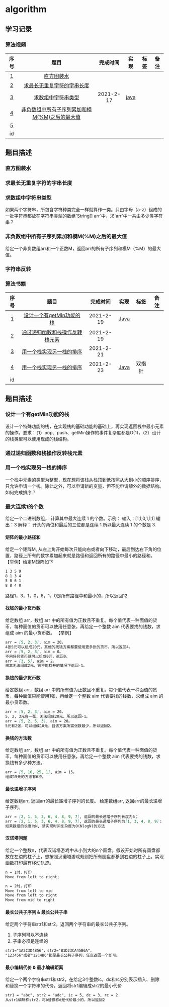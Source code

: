 # algorithm

## 学习记录

### 算法视频

|   序号  |  题目  | 完成时间 | 实现 | 标签 | 备注 |
| :----: | :----: | :----: | :----: | :----: | :----: |
|   [1](#2.1)   | [直方图装水](https://www.bilibili.com/video/BV1bV411t7sb?t=2&p=2) |  |
|   [2](#2.2)   | [求最长无重复字符的字串长度](https://www.bilibili.com/video/BV1bV411t7sb?p=13)      |      |  |  |
|   [3](#2.3)   | [求数组中字符串类型](https://www.bilibili.com/video/BV1bV411t7sb?p=14)      |   2021-2-17  | [java](https://github.com/iteratorscode/algorithm/blob/main/src/main/java/q3/Solution.java) |  |
|   [4](#2.4)  |  [非负数组中所有子序列累加和模M(%M)之后的最大值](https://www.bilibili.com/video/BV1bV411t7sb?p=15)   |   |  |  |
|   [5](#2.5)  |     |   |  |  |
|    id  |     |   |  |  |


<h2 id="2">题目描述</h2>

<h3 id="2.1">直方图装水</h3>

<h3 id="2.2">求最长无重复字符的字串长度</h3>

<h3 id="2.3">求数组中字符串类型</h3>
如果两个字符串，所包含字符种类完全一样就算作一类。只由字母（a-z）组成的一批字符串都放在字符串类型的数组`String[] arr`中，求`arr`中一共由多少类字符串？

<h3 id="2.4">非负数组中所有子序列累加和模M(%M)之后的最大值</h3>
给定一个非负数组arr和一个正数M，返回arr的所有子序列和模M（%M）的最大值。

<h3 id="2.5">字符串反转</h3>

### 算法书籍

|   序号  |  题目  | 完成时间 | 实现 | 标签 | 备注 |
| :----: | :----: | :----: | :----: | :----: | :----: |
|    [1](#3.1)  |  [设计一个有getMin功能的栈](#3.1)   | 2021-2-19  | [Java](https://github.com/iteratorscode/algorithm/blob/main/src/main/java/book/q1/Solution.java) |  |
|    [2](#3.2) |   [通过递归函数和栈操作反转栈元素](#3.2)  | 2021-2-19 |  |  |
|    [3](#3.3) |   [用一个栈实现另一栈的排序](#3.3)  | 2021-2-21 |  |  |
|    [4](#3.4) |   [用一个栈实现另一栈的排序](#3.4)  | 2021-2-23 | [Java]() | 双指针 |
|    id  |     |   |  |  |

<h2 id="3">题目描述</h2>

<h3 id="3.1">设计一个有getMin功能的栈</h3>
设计一个特殊功能的栈，在实现栈的基础功能的基础上，再实现返回栈中最小元素的操作。要求：（1）pop、push、getMin操作的事件复杂度都是O(1)，（2）设计的栈类型可以使用现成的栈结构。

<h3 id="3.2">通过递归函数和栈操作反转栈元素</h3>

<h3 id="3.3">用一个栈实现另一栈的排序</h3>
一个栈中元素的类型为整型，现在想将该栈从栈顶到低按照从大到小的顺序排序，只允许申请一个栈。除此之外，可以申请新的变量，但不能申请额外的数据结构。如何完成排序？

<h3 id="3.4">最大连续1的个数</h3>
给定一个二进制数组， 计算其中最大连续 1 的个数。示例：
输入：[1,1,0,1,1,1]
输出：3
解释：
开头的两位和最后的三位都是连续 1
所以最大连续 1 的个数是 3.

#### 矩阵的最小路径和
给定一个矩阵M, 从左上角开始每次只能向右或者向下移动，最后到达右下角的位置，路径上所有的数字累加起来就是路径和返回所有的路径中最小的路径和。
【举例】给定M矩阵如下
```markdown
1 3 5 9
8 1 3 4
5 0 6 1
8 8 4 0
```
路径1，3，1，0，6，1，0是所有路径中和最小的，所以返回12

#### 找钱的最小货币数
给定数组 arr，数组 arr 中的所有值为正数且不重复。每个值代表一种面值的货币，每种面值的货币可以使用任意张，再给定一个整数 aim 代表要找的钱数，求组成 aim 的最小货币数。
【举例】
```markdown
arr = [5, 2, 3], aim = 20。
4张5元可以组成20元，其他的找钱方案都要使用更多张的货币，所以返回4。
arr = [5, 2, 3], aim = 0。
不用任何货币就可以组成0元，返回0。
arr = [3, 5], aim = 2。
根本无法组成2元，钱不能找开的情况下返回-1。
```

#### 换钱的最少货币数
给定数组 arr，数组 arr 中的所有值为正数且不重复。每个值代表一种面值的货币，每种面值只能使用1张，再给定一个整数 aim 代表要找的钱数，求组成 aim 的最小货币数。
```markdown
arr = [5, 2, 3], aim = 20。
5, 2, 3元各一张，无法组成20元，所以返回-1。
arr = [5, 2, 5, 3], aim = 20。
5元有2张，可以组成10元，且该方案所需张数最少，所以返回2。
```

#### 换钱的方法数
给定数组 arr，数组 arr 中的所有值为正数且不重复。每个值代表一种面值的货币，每种面值的货币可以使用任意张，再给定一个整数 aim 代表要找的钱数，求换钱有多少种方法。
```markdown
arr = [5, 10, 25, 1], aim = 15。
组成15元的方法有6种。
```

#### 最长递增子序列
给定数组arr, 返回arr的最长递增子序列的长度。
给定数组arr, 返回arr的最长递增子序列。
```markdown
arr = [2, 1, 5, 3, 6, 4, 8, 9, 7], 返回的最长递增子序列长度为5；
arr = [2, 1, 5, 3, 6, 4, 8, 9, 7], 返回的最长递增子序列为[1, 3, 4, 8, 9]；
如果数组的长度为N, 请实现时间复杂度为O(NlogN)的方法
```

#### 汉诺塔问题
给定一个整数n，代表汉诺塔游戏中从小到大的n个圆盘。假设开始时所有圆盘都放在左边的柱子上，想按照汉诺塔游戏规则把所有圆盘都移到右边的柱子上。实现函数打印最有移动轨迹。
```markdown
n = 1时，打印
Move from left to right;

n = 2时，打印
Move from left to mid
Move from left to right
Move from mid to right

```

#### 最长公共子序列 & 最长公共子串
给定两个字符串str1和str2，返回两个字符串的最长公共子序列。
1. 子序列可以不连续
2. 子串必须是连续的
```markdown
str1="1A2C3D4B56"，str2="B1D23CA45B6A"，
"123456"或者"12C4B6"都是最长公共子序列，任意返回一个即可。
```

#### 最小编辑代价 & 最小编辑距离
给定一个两个字符串str1和str2，在给定3个整数ic，dc和rc分别表示插入、删除和替换一个字符串的代价，返回将str1编辑成str2的最小代价
```markdown
str1 = "abc", str2 = "adc", ic = 5, dc = 3, rc = 2
从str1编辑称str2，将b替换称d是代价最小的，所以返回2
```